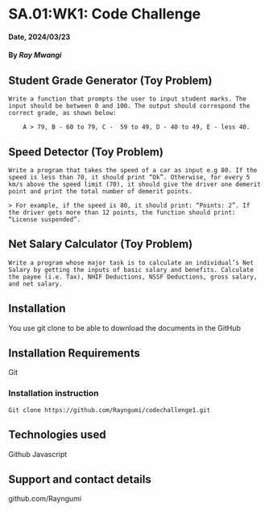 # SA.01:WK1: Code Challenge

#### Date, 2024/03/23

#### By *Ray Mwangi*

## Student Grade Generator (Toy Problem)
    Write a function that prompts the user to input student marks. The 
    input should be between 0 and 100. The output should correspond the 
    correct grade, as shown below: 

        A > 79, B - 60 to 79, C -  59 to 49, D - 40 to 49, E - less 40.

## Speed Detector (Toy Problem) 
    Write a program that takes the speed of a car as input e.g 80. If the speed is less than 70, it should print “Ok”. Otherwise, for every 5 km/s above the speed limit (70), it should give the driver one demerit point and print the total number of demerit points.

    > For example, if the speed is 80, it should print: “Points: 2”. If the driver gets more than 12 points, the function should print: “License suspended”.

##  Net Salary Calculator (Toy Problem)
    Write a program whose major task is to calculate an individual’s Net Salary by getting the inputs of basic salary and benefits. Calculate the payee (i.e. Tax), NHIF Deductions, NSSF Deductions, gross salary, and net salary. 

## Installation
You use git clone to be able to download the documents in the GitHub

## Installation Requirements
Git

### Installation instruction
```
Git clone https://github.com/Rayngumi/codechallenge1.git

```

## Technologies used
Github
Javascript

## Support and contact details
github.com/Rayngumi

